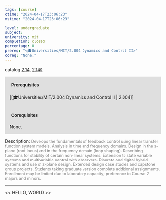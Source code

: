 ```yaml
---
tags: [course]
ctime: "2024-04-17T23:06:23"
mstime: "2024-04-17T23:06:23"

level: undergraduate
subject: 
university: mit
completion: closed
percentage: 0
prereq: "<🎓Universities/MIT/2.004 Dynamics and Control II>"
coreq: "None."
---
```


catalog [2.14](http://student.mit.edu/catalog/m2a.html#2.14), [2.140](http://student.mit.edu/catalog/m2a.html#2.140)

<span style="display: block; padding: 15px; background-color: rgb(100, 100, 100, 0.2);"><font id="m_prereq1859_0" style="display: block; font-family: Arial, sans-serif; font-weight: bold; padding: 5px">Prerequisites</font><br><span id="prereq1859_0">[[🎓Universities/MIT/2.004 Dynamics and Control II | 2.004]]</span></span>
<span style="display: block; padding: 15px; background-color: rgb(100, 100, 100, 0.2);"><font id="m_coreq1859_0" style="display: block; font-family: Arial, sans-serif; font-weight: bold; padding: 5px">Corequisites</font><br><span id="coreq1859_0">None.</span></span>

<font style="">Description:</font>
<font style="color: grey; font-size: 0.8rem;">Develops the fundamentals of feedback control using linear transfer function system models.  Analysis in time and frequency domains.   Design in the s-plane (root locus) and in the frequency domain (loop shaping).  Describing functions for stability of certain non-linear systems.  Extension to state variable systems and multivariable control with observers.  Discrete and digital hybrid systems and use of z-plane design.  Extended design case studies and capstone group projects. Students taking graduate version complete additional assignments. Enrollment may be limited due to laboratory capacity; preference to Course 2 majors and minors.</font>



---

<< HELLO, WORLD >>
